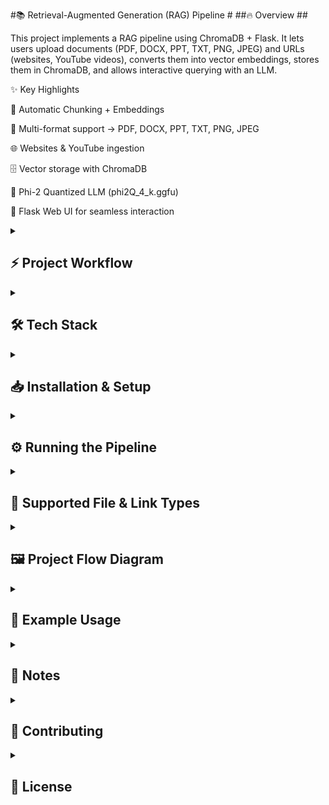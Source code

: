 #📚 Retrieval-Augmented Generation (RAG) Pipeline #
##🔥 Overview ##

This project implements a RAG pipeline using ChromaDB + Flask.
It lets users upload documents (PDF, DOCX, PPT, TXT, PNG, JPEG) and URLs (websites, YouTube videos), converts them into vector embeddings, stores them in ChromaDB, and allows interactive querying with an LLM.

✨ Key Highlights

🧩 Automatic Chunking + Embeddings

📂 Multi-format support → PDF, DOCX, PPT, TXT, PNG, JPEG

🌐 Websites & YouTube ingestion

🗄️ Vector storage with ChromaDB

🤖 Phi-2 Quantized LLM (phi2Q_4_k.ggfu)

🎨 Flask Web UI for seamless interaction

<details> <summary><h2>⚡ Project Workflow</h2></summary>
 
🔹 Step 1: Ingest Data

Run ingest_data.py

Converts files/URLs → chunks → embeddings → stored in ChromaDB

🔹 Step 2: Query System

Run app.py

Query → Retrieve top-k relevant chunks → Refined via Phi-2 LLM → Displayed in Flask UI

</details>
<details> <summary><h2>🛠️ Tech Stack</h2></summary>
🖥️ Backend

Python

Flask

📦 Database

ChromaDB (Vector DB)

🧠 LLM

Phi-2 (Quantized phi2Q_4_k.ggfu)

🔍 Embeddings

Hugging Face Models

🎨 Frontend

Flask Templates (HTML, CSS)

</details>
<details> <summary><h2>📥 Installation & Setup</h2></summary>
1️⃣ Clone Repo
git clone https://github.com/your-username/rag-pipeline.git
cd rag-pipeline

2️⃣ Create & Activate Virtual Environment
python -m venv venv
# Windows:
venv\Scripts\activate
# Linux/Mac:
source venv/bin/activate

3️⃣ Install Dependencies
pip install -r requirements.txt

4️⃣ Download Model

The Phi2Q_4_k.ggfu model is large (1.66 GB), so it’s not in this repo.
👉 Download Here
 and place inside models/ directory.

</details>
<details> <summary><h2>⚙️ Running the Pipeline</h2></summary>
▶️ Ingest Data
python ingest_data.py

▶️ Launch Web App
python app.py


✔️ Opens Flask Web UI
✔️ Accepts queries
✔️ Retrieves top-k matches
✔️ Refines with Phi-2 LLM
✔️ Displays final result

</details>
<details> <summary><h2>📂 Supported File & Link Types</h2></summary>

📄 PDF (.pdf)

📝 Word (.docx)

🎞️ PowerPoint (.ppt)

📜 Text (.txt)

🖼️ Images (.png, .jpeg)

🌐 Website URLs

▶️ YouTube video links

</details>
<details> <summary><h2>🖼️ Project Flow Diagram</h2></summary>
flowchart LR
    A[User Uploads Docs/Links] --> B[Chunking + Embeddings]
    B --> C[ChromaDB Storage]
    D[User Query] --> E[Retrieve Top-k Matches]
    E --> F[Phi-2 Model]
    F --> G[Polished Answer to User]

</details>
<details> <summary><h2>🎯 Example Usage</h2></summary>

Upload a PDF on quantum computing

Run ingest_data.py → indexed into ChromaDB

Start app.py → Ask: “Explain qubits in simple terms”

System retrieves context + Phi-2 generates a refined answer

</details>
<details> <summary><h2>📌 Notes</h2></summary>

🚫 Model not included (too large) → use provided download link

📦 Repo only contains code, configs, instructions

🗂️ Use .gitignore → exclude venv/ & large files

</details>
<details> <summary><h2>🤝 Contributing</h2></summary>

💡 Fork → Create a feature branch → Commit → Push → Submit PR 🚀

</details>
<details> <summary><h2>📜 License</h2></summary>

📄 Licensed under the MIT License

</details>
